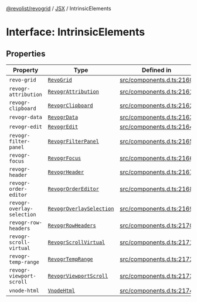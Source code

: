 [@revolist/revogrid](README.md) / [JSX](Namespace.JSX.md) / IntrinsicElements

# Interface: IntrinsicElements

## Properties

| Property | Type | Defined in |
| ------ | ------ | ------ |
| `revo-grid` | [`RevoGrid`](JSX.Interface.RevoGrid.md) | [src/components.d.ts:2160](https://github.com/revolist/revogrid/blob/a4b231d71029faeb28d2b2f5098e6a96aa320bc0/src/components.d.ts#L2160) |
| `revogr-attribution` | [`RevogrAttribution`](JSX.Interface.RevogrAttribution.md) | [src/components.d.ts:2161](https://github.com/revolist/revogrid/blob/a4b231d71029faeb28d2b2f5098e6a96aa320bc0/src/components.d.ts#L2161) |
| `revogr-clipboard` | [`RevogrClipboard`](JSX.Interface.RevogrClipboard.md) | [src/components.d.ts:2162](https://github.com/revolist/revogrid/blob/a4b231d71029faeb28d2b2f5098e6a96aa320bc0/src/components.d.ts#L2162) |
| `revogr-data` | [`RevogrData`](JSX.Interface.RevogrData.md) | [src/components.d.ts:2163](https://github.com/revolist/revogrid/blob/a4b231d71029faeb28d2b2f5098e6a96aa320bc0/src/components.d.ts#L2163) |
| `revogr-edit` | [`RevogrEdit`](JSX.Interface.RevogrEdit.md) | [src/components.d.ts:2164](https://github.com/revolist/revogrid/blob/a4b231d71029faeb28d2b2f5098e6a96aa320bc0/src/components.d.ts#L2164) |
| `revogr-filter-panel` | [`RevogrFilterPanel`](JSX.Interface.RevogrFilterPanel.md) | [src/components.d.ts:2165](https://github.com/revolist/revogrid/blob/a4b231d71029faeb28d2b2f5098e6a96aa320bc0/src/components.d.ts#L2165) |
| `revogr-focus` | [`RevogrFocus`](JSX.Interface.RevogrFocus.md) | [src/components.d.ts:2166](https://github.com/revolist/revogrid/blob/a4b231d71029faeb28d2b2f5098e6a96aa320bc0/src/components.d.ts#L2166) |
| `revogr-header` | [`RevogrHeader`](JSX.Interface.RevogrHeader.md) | [src/components.d.ts:2167](https://github.com/revolist/revogrid/blob/a4b231d71029faeb28d2b2f5098e6a96aa320bc0/src/components.d.ts#L2167) |
| `revogr-order-editor` | [`RevogrOrderEditor`](JSX.Interface.RevogrOrderEditor.md) | [src/components.d.ts:2168](https://github.com/revolist/revogrid/blob/a4b231d71029faeb28d2b2f5098e6a96aa320bc0/src/components.d.ts#L2168) |
| `revogr-overlay-selection` | [`RevogrOverlaySelection`](JSX.Interface.RevogrOverlaySelection.md) | [src/components.d.ts:2169](https://github.com/revolist/revogrid/blob/a4b231d71029faeb28d2b2f5098e6a96aa320bc0/src/components.d.ts#L2169) |
| `revogr-row-headers` | [`RevogrRowHeaders`](JSX.Interface.RevogrRowHeaders.md) | [src/components.d.ts:2170](https://github.com/revolist/revogrid/blob/a4b231d71029faeb28d2b2f5098e6a96aa320bc0/src/components.d.ts#L2170) |
| `revogr-scroll-virtual` | [`RevogrScrollVirtual`](JSX.Interface.RevogrScrollVirtual.md) | [src/components.d.ts:2171](https://github.com/revolist/revogrid/blob/a4b231d71029faeb28d2b2f5098e6a96aa320bc0/src/components.d.ts#L2171) |
| `revogr-temp-range` | [`RevogrTempRange`](JSX.Interface.RevogrTempRange.md) | [src/components.d.ts:2172](https://github.com/revolist/revogrid/blob/a4b231d71029faeb28d2b2f5098e6a96aa320bc0/src/components.d.ts#L2172) |
| `revogr-viewport-scroll` | [`RevogrViewportScroll`](JSX.Interface.RevogrViewportScroll.md) | [src/components.d.ts:2173](https://github.com/revolist/revogrid/blob/a4b231d71029faeb28d2b2f5098e6a96aa320bc0/src/components.d.ts#L2173) |
| `vnode-html` | [`VnodeHtml`](JSX.Interface.VnodeHtml.md) | [src/components.d.ts:2174](https://github.com/revolist/revogrid/blob/a4b231d71029faeb28d2b2f5098e6a96aa320bc0/src/components.d.ts#L2174) |
